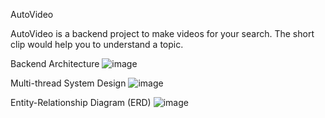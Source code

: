 AutoVideo

AutoVideo is a backend project to make videos for your search. The short clip would help you to understand a topic.


Backend Architecture
![image](https://github.com/farrenhi/aivideo/assets/114633763/428e6e88-bd64-4f21-b307-b16522486de5)


Multi-thread System Design
![image](https://github.com/farrenhi/aivideo/assets/114633763/a6cd8930-03a6-4122-b208-099663077d0d)


Entity-Relationship Diagram (ERD)
![image](https://github.com/farrenhi/aivideo/assets/114633763/188c1170-daab-4219-823b-cb0dd4e98cc7)
